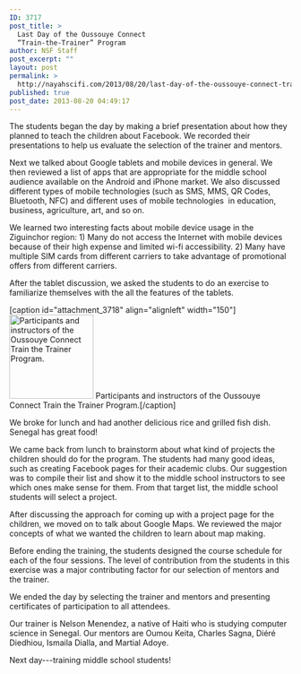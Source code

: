 ```yaml
---
ID: 3717
post_title: >
  Last Day of the Oussouye Connect
  “Train-the-Trainer” Program
author: NSF Staff
post_excerpt: ""
layout: post
permalink: >
  http://nayahscifi.com/2013/08/20/last-day-of-the-oussouye-connect-train-the-trainer-program/
published: true
post_date: 2013-08-20 04:49:17
---
```

The students began the day by making a brief presentation about how they planned to teach the children about Facebook. We recorded their presentations to help us evaluate the selection of the trainer and mentors.

Next we talked about Google tablets and mobile devices in general. We then reviewed a list of apps that are appropriate for the middle school audience available on the Android and iPhone market. We also discussed different types of mobile technologies (such as SMS, MMS, QR Codes, Bluetooth, NFC) and different uses of mobile technologies  in education, business, agriculture, art, and so on.

We learned two interesting facts about mobile device usage in the Ziguinchor region: 1) Many do not access the Internet with mobile devices because of their high expense and limited wi-fi accessibility. 2) Many have multiple SIM cards from different carriers to take advantage of promotional offers from different carriers.

After the tablet discussion, we asked the students to do an exercise to familiarize themselves with the all the features of the tablets.

[caption id="attachment_3718" align="alignleft" width="150"]<a href="http://nayahsolutions.org/wp-content/uploads/2013/08/IMG_20130816_184749.jpg"><img class="size-thumbnail wp-image-3718 " src="http://nayahsolutions.org/wp-content/uploads/2013/08/IMG_20130816_184749-150x150.jpg" alt="Participants and instructors of the Oussouye Connect Train the Trainer Program." width="150" height="150" /></a> Participants and instructors of the Oussouye Connect Train the Trainer Program.[/caption]

We broke for lunch and had another delicious rice and grilled fish dish. Senegal has great food!

We came back from lunch to brainstorm about what kind of projects the children should do for the program. The students had many good ideas, such as creating Facebook pages for their academic clubs. Our suggestion was to compile their list and show it to the middle school instructors to see which ones make sense for them. From that target list, the middle school students will select a project.

After discussing the approach for coming up with a project page for the children, we moved on to talk about Google Maps. We reviewed the major concepts of what we wanted the children to learn about map making.

Before ending the training, the students designed the course schedule for each of the four sessions. The level of contribution from the students in this exercise was a major contributing factor for our selection of mentors and the trainer.

We ended the day by selecting the trainer and mentors and presenting certificates of participation to all attendees.

Our trainer is Nelson Menendez, a native of Haiti who is studying computer science in Senegal. Our mentors are Oumou Keita, Charles Sagna, Diéré Diedhiou, Ismaila Dialla, and Martial Adoye.

Next day---training middle school students!

&nbsp;